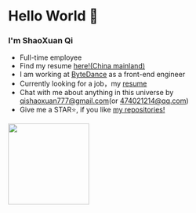 # Hello World 👋

### I'm ShaoXuan Qi

- Full-time employee
- Find my resume [here!(China mainland)](https://github.com/QiShaoXuan/resume)
- I am working at [ByteDance](https://www.bytedance.com/en) as a front-end engineer
- Currently looking for a job，my [resume](https://github.com/QiShaoXuan/resume)
- Chat with me about anything in this universe by qishaoxuan777@gmail.com(or 474021214@qq.com)
- Give me a STAR⭐, if you like [my repositories!](https://github.com/QiShaoXuan?tab=repositories&q=&type=&language=&sort=stargazers)

<div>
    <img alt="" height="165"  src="https://github-readme-stats.vercel.app/api?username=QiShaoXuan&show_icons=true&icon_color=CE1D2D&text_color=718096&bg_color=ffffff&count_private=true"/>
    <img alt="" src="https://github-readme-stats.vercel.app/api/top-langs/?username=QiShaoXuan&hide=PHP&layout=compact" />
</div>
